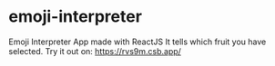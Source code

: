 # emoji-interpreter

Emoji Interpreter App made with ReactJS
It tells which fruit you have selected.
Try it out on: https://rvs9m.csb.app/
